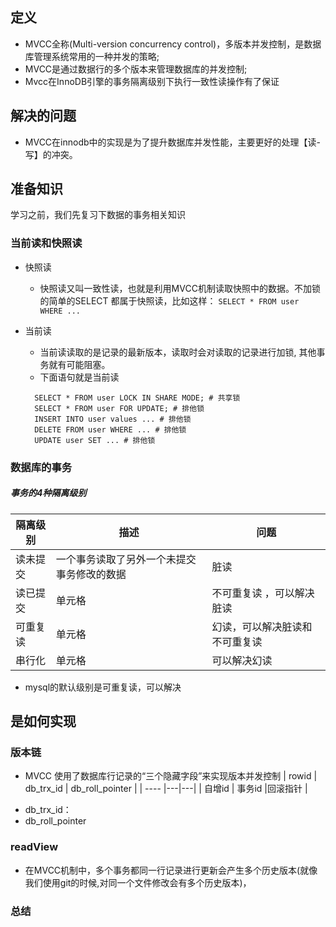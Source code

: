 ## 定义
- MVCC全称(Multi-version concurrency control)，多版本并发控制，是数据库管理系统常用的一种并发的策略;
- MVCC是通过数据行的多个版本来管理数据库的并发控制;
- Mvcc在InnoDB引擎的事务隔离级别下执行一致性读操作有了保证


## 解决的问题
- MVCC在innodb中的实现是为了提升数据库并发性能，主要更好的处理【读-写】的冲突。

## 准备知识
学习之前，我们先复习下数据的事务相关知识
### 当前读和快照读

* 快照读
  * 快照读又叫一致性读，也就是利用MVCC机制读取快照中的数据。不加锁的简单的SELECT 都属于快照读，比如这样：
  ```SELECT * FROM user WHERE ...```
    
* 当前读
  * 当前读读取的是记录的最新版本，读取时会对读取的记录进行加锁, 其他事务就有可能阻塞。
  * 下面语句就是当前读
    
  ```
    SELECT * FROM user LOCK IN SHARE MODE; # 共享锁
    SELECT * FROM user FOR UPDATE; # 排他锁
    INSERT INTO user values ... # 排他锁
    DELETE FROM user WHERE ... # 排他锁
    UPDATE user SET ... # 排他锁
  ```

### 数据库的事务
##### 事务的4种隔离级别

|  隔离级别   | 描述 | 问题 |
|  ----  |--|---|
| 读未提交  | 一个事务读取了另外一个未提交事务修改的数据 |脏读 |
| 读已提交  | 单元格 |不可重复读 ，可以解决脏读|
| 可重复读  | 单元格 |幻读，可以解决脏读和不可重复读 |
| 串行化  | 单元格 |可以解决幻读 |

* mysql的默认级别是可重复读，可以解决

## 是如何实现
### 版本链
* MVCC 使用了数据库行记录的“三个隐藏字段”来实现版本并发控制
  |  rowid   | db_trx_id | db_roll_pointer |
  |  ----  |---|---|
  | 自增id  | 事务id |回滚指针 |
- db_trx_id：
- db_roll_pointer

### readView
* 在MVCC机制中，多个事务都同一行记录进行更新会产生多个历史版本(就像我们使用git的时候,对同一个文件修改会有多个历史版本)，

### 总结


